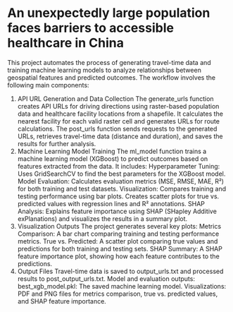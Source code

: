 # An unexpectedly large population faces barriers to accessible healthcare in China
This project automates the process of generating travel-time data and training machine learning models to analyze relationships between geospatial features and predicted outcomes. The workflow involves the following main components:

1. API URL Generation and Data Collection
The generate_urls function creates API URLs for driving directions using raster-based population data and healthcare facility locations from a shapefile. It calculates the nearest facility for each valid raster cell and generates URLs for route calculations.
The post_urls function sends requests to the generated URLs, retrieves travel-time data (distance and duration), and saves the results for further analysis.
2. Machine Learning Model Training
The ml_model function trains a machine learning model (XGBoost) to predict outcomes based on features extracted from the data. It includes:
Hyperparameter Tuning: Uses GridSearchCV to find the best parameters for the XGBoost model.
Model Evaluation: Calculates evaluation metrics (MSE, RMSE, MAE, R²) for both training and test datasets.
Visualization:
Compares training and testing performance using bar plots.
Creates scatter plots for true vs. predicted values with regression lines and R² annotations.
SHAP Analysis: Explains feature importance using SHAP (SHapley Additive exPlanations) and visualizes the results in a summary plot.
3. Visualization Outputs
The project generates several key plots:
Metrics Comparison: A bar chart comparing training and testing performance metrics.
True vs. Predicted: A scatter plot comparing true values and predictions for both training and testing sets.
SHAP Summary: A SHAP feature importance plot, showing how each feature contributes to the predictions.
4. Output Files
Travel-time data is saved to output_urls.txt and processed results to post_output_urls.txt.
Model and evaluation outputs:
best_xgb_model.pkl: The saved machine learning model.
Visualizations: PDF and PNG files for metrics comparison, true vs. predicted values, and SHAP feature importance.
